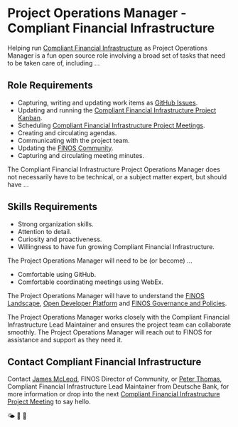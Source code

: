 # Project Operations Manager - Compliant Financial Infrastructure
Helping run [Compliant Financial Infrastructure](https://github.com/finos/compliant-financial-infrastructure) as Project Operations Manager is a fun open source role involving a broad set of tasks that need to be taken care of, including ... 

## Role Requirements

- Capturing, writing and updating work items as [GitHub Issues](https://github.com/finos/compliant-financial-infrastructure/issues).
- Updating and running the [Compliant Financial Infrastructure Project Kanban](https://github.com/orgs/finos/projects/1).
- Scheduling [Compliant Financial Infrastructure Project Meetings](https://github.com/finos/compliant-financial-infrastructure/issues?q=label%3Ameeting+).
- Creating and circulating agendas. 
- Communicating with the project team.
- Updating the [FINOS Community](https://github.com/finos/community/issues).
- Capturing and circulating meeting minutes. 

The Compliant Financial Infrastructure Project Operations Manager does not necessarily have to be technical, or a subject matter expert, but should have ...

## Skills Requirements

- Strong organization skills.
- Attention to detail.
- Curiosity and proactiveness.
- Willingness to have fun growing Compliant Financial Infrastructure.

The Project Operations Manager will need to be (or become) ... 

- Comfortable using GitHub.
- Comfortable coordinating meetings using WebEx. 

The Project Operations Manager will have to understand the [FINOS Landscape](https://landscape.finos.org), [Open Developer Platform](https://github.com/finos/open-developer-platform) and [FINOS Governance and Policies](https://github.com/finos/community/tree/master/governance). 

The Project Operations Manager works closely with the Compliant Financial Infrastructure Lead Maintainer and ensures the project team can collaborate smoothly. The Project Operations Manager will reach out to FINOS for assistance and support as they need it.

## Contact Compliant Financial Infrastructure

Contact [James McLeod](james@finos.org), FINOS Director of Community, or  [Peter Thomas](peter.thomas@db.com), Compliant Financial Infrastructure Lead Maintainer from Deutsche Bank, for more information or drop into the next [Compliant Financial Infrastructure Project Meeting](https://github.com/finos/compliant-financial-infrastructure/issues?q=label%3Ameeting+) to say hello.

🌤 🚀 🤖